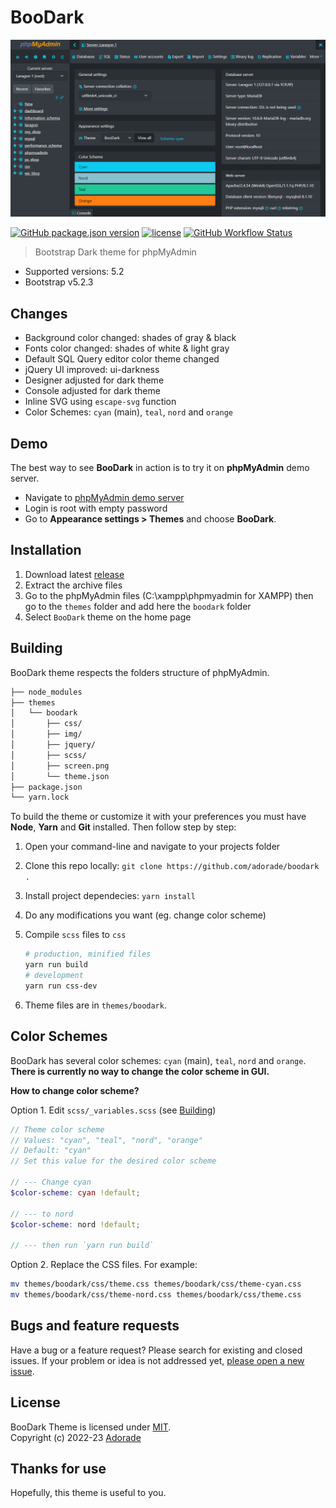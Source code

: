 # BooDark

![Screenshot](themes/boodark/screen.png)

[![GitHub package.json version](https://img.shields.io/github/package-json/v/adorade/boodark?color=green&logo=github)](https://github.com/adorade/boodark/blob/main/package.json)
[![license](https://img.shields.io/github/license/adorade/boodark)](https://mit-license.org)
[![GitHub Workflow Status](https://img.shields.io/github/actions/workflow/status/adorade/boodark/node.yml?label=Test%20CI&logo=github)](https://github.com/adorade/boodark/actions/workflows/node.yml)


> Bootstrap Dark theme for phpMyAdmin

- Supported versions: 5.2
- Bootstrap v5.2.3

## Changes

- Background color changed: shades of gray & black
- Fonts color changed: shades of white & light gray
- Default SQL Query editor color theme changed
- jQuery UI improved: ui-darkness
- Designer adjusted for dark theme
- Console adjusted for dark theme
- Inline SVG using `escape-svg` function
- Color Schemes: `cyan` (main), `teal`, `nord` and `orange`

## Demo

The best way to see **BooDark** in action is to try it on **phpMyAdmin** demo server.

- Navigate to [phpMyAdmin demo server](https://demo.phpmyadmin.net/QA_5_2/)
- Login is root with empty password
- Go to **Appearance settings > Themes** and choose **BooDark**.

## Installation

1. Download latest [release](https://github.com/adorade/boodark/releases/latest/download/boodark-v1.0.3.zip)
2. Extract the archive files
3. Go to the phpMyAdmin files (C:\xampp\phpmyadmin for XAMPP) then go to the `themes` folder and add here the `boodark` folder
4. Select `BooDark` theme on the home page

## Building

BooDark theme respects the folders structure of phpMyAdmin.

```txt
├── node_modules
├── themes
│   └── boodark
│       ├── css/
│       ├── img/
│       ├── jquery/
│       ├── scss/
│       ├── screen.png
│       └── theme.json
├── package.json
└── yarn.lock
```

To build the theme or customize it with your preferences you must have **Node**, **Yarn** and **Git** installed. Then follow step by step:

1. Open your command-line and navigate to your projects folder
2. Clone this repo locally: `git clone https://github.com/adorade/boodark .`
3. Install project dependecies: `yarn install`
4. Do any modifications you want (eg. change color scheme)
5. Compile `scss` files to `css`

    ```sh
    # production, minified files
    yarn run build
    # development
    yarn run css-dev
    ```

6. Theme files are in `themes/boodark`.

## Color Schemes

BooDark has several color schemes: `cyan` (main), `teal`, `nord` and `orange`.  
**There is currently no way to change the color scheme in GUI.**

**How to change color scheme?**

Option 1. Edit `scss/_variables.scss` (see [Building](#building))

```scss
// Theme color scheme
// Values: "cyan", "teal", "nord", "orange"
// Default: "cyan"
// Set this value for the desired color scheme

// --- Change cyan
$color-scheme: cyan !default;

// --- to nord
$color-scheme: nord !default;

// --- then run `yarn run build`
```

Option 2. Replace the CSS files. For example:

```sh
mv themes/boodark/css/theme.css themes/boodark/css/theme-cyan.css
mv themes/boodark/css/theme-nord.css themes/boodark/css/theme.css
```

## Bugs and feature requests

Have a bug or a feature request? Please search for existing and closed issues. If your problem or idea is not addressed yet, [please open a new issue](https://github.com/adorade/boodark/issues/new).

## License

BooDark Theme is licensed under [MIT](LICENSE).  
Copyright (c) 2022-23 [Adorade](https://github.com/adorade)

## Thanks for use

Hopefully, this theme is useful to you.
